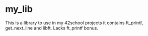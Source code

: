 # my_lib
This is a library to use in my 42school projects it contains ft_printf, get_next_line and libft. Lacks ft_printf bonus.
